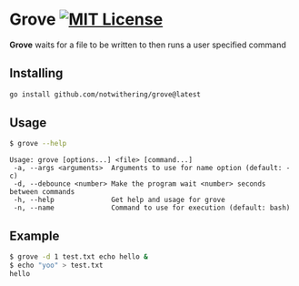 # Grove [![MIT License](https://img.shields.io/badge/License-MIT-a10b31)](https://github.com/notwithering/grove/blob/main/LICENSE)

**Grove** waits for a file to be written to then runs a user specified command

## Installing
```bash
go install github.com/notwithering/grove@latest
```

## Usage
```bash
$ grove --help
```
```
Usage: grove [options...] <file> [command...]
 -a, --args <arguments>  Arguments to use for name option (default: -c)
 -d, --debounce <number> Make the program wait <number> seconds between commands
 -h, --help              Get help and usage for grove
 -n, --name              Command to use for execution (default: bash)
```

## Example
```bash
$ grove -d 1 test.txt echo hello &
$ echo "yoo" > test.txt
hello
```
